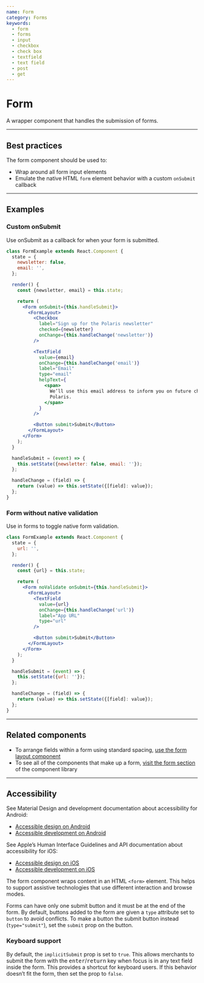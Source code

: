 ```yaml
---
name: Form
category: Forms
keywords:
  - form
  - forms
  - input
  - checkbox
  - check box
  - textfield
  - text field
  - post
  - get
---
```


# Form

A wrapper component that handles the submission of forms.

---

## Best practices

The form component should be used to:

- Wrap around all form input elements
- Emulate the native HTML `form` element behavior with a custom `onSubmit` callback

---

## Examples

### Custom onSubmit

Use onSubmit as a callback for when your form is submitted.

```jsx
class FormExample extends React.Component {
  state = {
    newsletter: false,
    email: '',
  };

  render() {
    const {newsletter, email} = this.state;

    return (
      <Form onSubmit={this.handleSubmit}>
        <FormLayout>
          <Checkbox
            label="Sign up for the Polaris newsletter"
            checked={newsletter}
            onChange={this.handleChange('newsletter')}
          />

          <TextField
            value={email}
            onChange={this.handleChange('email')}
            label="Email"
            type="email"
            helpText={
              <span>
                We’ll use this email address to inform you on future changes to
                Polaris.
              </span>
            }
          />

          <Button submit>Submit</Button>
        </FormLayout>
      </Form>
    );
  }

  handleSubmit = (event) => {
    this.setState({newsletter: false, email: ''});
  };

  handleChange = (field) => {
    return (value) => this.setState({[field]: value});
  };
}
```

### Form without native validation

Use in forms to toggle native form validation.

```jsx
class FormExample extends React.Component {
  state = {
    url: '',
  };

  render() {
    const {url} = this.state;

    return (
      <Form noValidate onSubmit={this.handleSubmit}>
        <FormLayout>
          <TextField
            value={url}
            onChange={this.handleChange('url')}
            label="App URL"
            type="url"
          />

          <Button submit>Submit</Button>
        </FormLayout>
      </Form>
    );
  }

  handleSubmit = (event) => {
    this.setState({url: ''});
  };

  handleChange = (field) => {
    return (value) => this.setState({[field]: value});
  };
}
```

---

## Related components

- To arrange fields within a form using standard spacing, [use the form layout component](/components/forms/form-layout)
- To see all of the components that make up a form, [visit the form section](/components/forms/checkbox#navigation) of the component library

---

## Accessibility

<!-- content-for: android -->

See Material Design and development documentation about accessibility for Android:

- [Accessible design on Android](https://material.io/design/usability/accessibility.html)
- [Accessible development on Android](https://developer.android.com/guide/topics/ui/accessibility/)

<!-- /content-for -->

<!-- content-for: ios -->

See Apple’s Human Interface Guidelines and API documentation about accessibility for iOS:

- [Accessible design on iOS](https://developer.apple.com/design/human-interface-guidelines/ios/app-architecture/accessibility/)
- [Accessible development on iOS](https://developer.apple.com/accessibility/ios/)

<!-- /content-for -->

<!-- content-for: web -->

The form component wraps content in an HTML `<form>` element. This helps to support assistive technologies that use different interaction and browse modes.

Forms can have only one submit button and it must be at the end of the form. By default, buttons added to the form are given a `type` attribute set to `button` to avoid conflicts. To make a button the submit button instead (`type="submit"`), set the `submit` prop on the button.

### Keyboard support

By default, the `implicitSubmit` prop is set to `true`. This allows merchants to submit the form with the <kbd>enter</kbd>/<kbd>return</kbd> key when focus is in any text field inside the form. This provides a shortcut for keyboard users. If this behavior doesn’t fit the form, then set the prop to `false`.

<!-- /content-for -->
